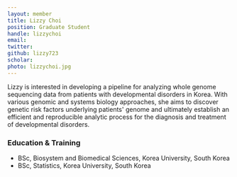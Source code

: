 ```yaml
---
layout: member
title: Lizzy Choi
position: Graduate Student
handle: lizzychoi
email:
twitter:
github: lizzy723
scholar: 
photo: lizzychoi.jpg
---
```


  Lizzy is interested in developing a pipeline for analyzing whole genome sequencing data from patients with developmental disorders in Korea. With various genomic and systems biology approaches, she aims to discover genetic risk factors underlying patients' genome and ultimately establish an efficient and reproducible analytic process for the diagnosis and treatment of developmental disorders.

### Education & Training
- BSc, Biosystem and Biomedical Sciences, Korea University, South Korea
- BSc, Statistics, Korea University, South Korea